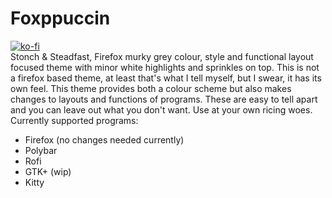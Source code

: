 # Foxppuccin
[![ko-fi](https://ko-fi.com/img/githubbutton_sm.svg)](https://ko-fi.com/W7W8DSYQB)\
Stonch &amp; Steadfast, Firefox murky grey colour, style and functional layout focused theme with minor white highlights and sprinkles on top. This is not a firefox based theme, at least that's what I tell myself, but I swear, it has its own feel. This theme provides both a colour scheme but also makes changes to layouts and functions of programs. These are easy to tell apart and you can leave out what you don't want. Use at your own ricing woes.\
Currently supported programs:
- Firefox (no changes needed currently)
- Polybar
- Rofi
- GTK+ (wip)
- Kitty
